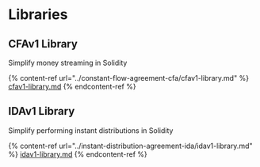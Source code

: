 # Libraries

## CFAv1 Library

Simplify money streaming in Solidity

{% content-ref url="../constant-flow-agreement-cfa/cfav1-library.md" %}
[cfav1-library.md](../constant-flow-agreement-cfa/cfav1-library.md)
{% endcontent-ref %}

## IDAv1 Library

Simplify performing instant distributions in Solidity

{% content-ref url="../instant-distribution-agreement-ida/idav1-library.md" %}
[idav1-library.md](../instant-distribution-agreement-ida/idav1-library.md)
{% endcontent-ref %}
